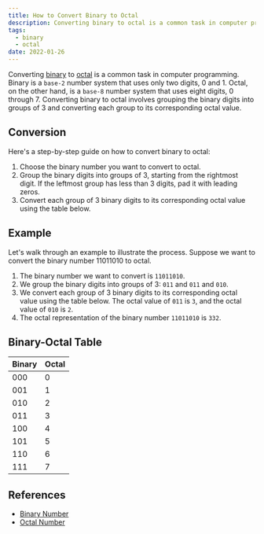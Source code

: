 ```yaml
---
title: How to Convert Binary to Octal
description: Converting binary to octal is a common task in computer programming. Binary is a base-2 number system that uses only two digits, 0 and 1. Octal, on the other hand, is a base-8 number system that uses eight digits, 0 through 7. Converting binary to octal involves grouping the binary digits into groups of 3 and converting each group to its corresponding octal value.
tags:
  - binary
  - octal
date: 2022-01-26
---
```


Converting [binary][Binary_Number] to [octal][Octal_Number] is a common task in computer programming. Binary is a `base-2` number system that uses only two digits, 0 and 1. Octal, on the other hand, is a `base-8` number system that uses eight digits, 0 through 7. Converting binary to octal involves grouping the binary digits into groups of 3 and converting each group to its corresponding octal value.

## Conversion

Here's a step-by-step guide on how to convert binary to octal:

1. Choose the binary number you want to convert to octal.
2. Group the binary digits into groups of 3, starting from the rightmost digit. If the leftmost group has less than 3 digits, pad it with leading zeros.
3. Convert each group of 3 binary digits to its corresponding octal value using the table below.

## Example

Let's walk through an example to illustrate the process. Suppose we want to convert the binary number 11011010 to octal.

1. The binary number we want to convert is `11011010`.
2. We group the binary digits into groups of 3: `011` and `011` and `010`.
3. We convert each group of 3 binary digits to its corresponding octal value using the table below. The octal value of `011` is `3`, and the octal value of `010` is `2`.
4. The octal representation of the binary number `11011010` is `332`.

## Binary-Octal Table

| Binary | Octal |
| ------ | ----- |
| 000    | 0     |
| 001    | 1     |
| 010    | 2     |
| 011    | 3     |
| 100    | 4     |
| 101    | 5     |
| 110    | 6     |
| 111    | 7     |

## References

- [Binary Number][Binary_Number]
- [Octal Number][Octal_Number]

<!-- Reference -->

[Binary_Number]: /blog/2024/01/01-what-is-binary-number "What is a Binary Number?"
[Octal_Number]: /blog/2024/01/01-what-is-octal-number "What is an Octal Number?"
